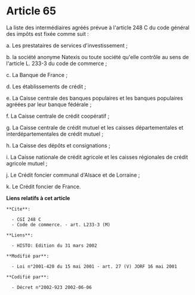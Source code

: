 # Article 65

La liste des intermédiaires agréés prévue à l'article 248 C du code général des impôts est fixée comme suit : 

a. Les prestataires de services d'investissement ;

b. la société anonyme Natexis ou toute société qu'elle contrôle au sens de l'article L. 233-3 du code de commerce ;

c. La Banque de France ; 

d. Les établissements de crédit ;

e. La Caisse centrale des banques populaires et les banques populaires agréées par leur banque fédérale ; 

f. La Caisse centrale de crédit coopératif ; 

g. La Caisse centrale de crédit mutuel et les caisses départementales et interdépartementales de crédit mutuel ; 

h. La Caisse des dépôts et consignations ; 

i. La Caisse nationale de crédit agricole et les caisses régionales de crédit agricole mutuel ; 

j. Le Crédit foncier communal d'Alsace et de Lorraine ; 

k. Le Crédit foncier de France.

**Liens relatifs à cet article**

	**Cite**:

	  - CGI 248 C
	  - Code de commerce. - art. L233-3 (M)

	**Liens**:

	  - HISTO: Edition du 31 mars 2002

	**Modifié par**:

	  - Loi n°2001-420 du 15 mai 2001 - art. 27 (V) JORF 16 mai 2001

	**Codifié par**:

	  - Décret n°2002-923 2002-06-06
